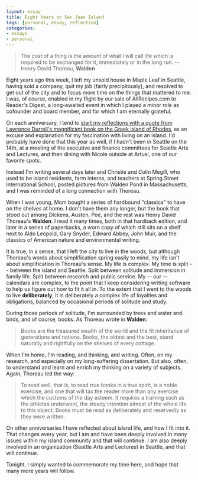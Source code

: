 ```yaml
---
layout: essay
title: Eight Years on San Juan Island
tags: [personal, essay, reflection]
categories:
- essays
- personal
---
```


> The cost of a thing is the amount of what I will call life which is required to be exchanged for it, immediately or in the long run. 
>  -- Henry David Thoreau, __Walden__


Eight years ago this week, I left my unsold house in Maple Leaf in Seattle, having sold a company, quit my job (fairly precipitously), and resolved to get out of the city and to focus more time on the things that mattered to me.  I was, of course, enabled in my flight by our sale of AllRecipes.com to Reader's Digest, a long-awaited event in which I played a minor role as cofounder and board member, and for which I am eternally grateful.  

On each anniversary, I tend to [start my reflections with a quote from Lawrence Durrell's magnificant book on the Greek island of Rhodes](http://mark.madsenlab.org/?p=1154), as an excuse and explanation for my fascination with living on an island.  I'd probably have done that this year as well, if I hadn't been in Seattle on the 14th, at a meeting of the executive and finance committees for Seattle Arts and Lectures, and then dining with Nicole outside at Artusi, one of our favorite spots.  

Instead I'm writing several days later and Christie and Colin Megill, who used to be island residents, farm interns, and teachers at Spring Street International School, posted pictures from Walden Pond in Massachusetts, and I was reminded of a long connection with Thoreau. 

When I was young, Mom bought a series of hardbound "classics" to have on the shelves at home.  I don't have them any longer, but the book that stood out among Dickens, Austen, Poe, and the rest was Henry David Thoreau's __Walden__.  I read it many times, both in that hardback edition, and later in a series of paperbacks, a worn copy of which still sits on a shelf next to Aldo Leopold, Gary Snyder, Edward Abbey, John Muir, and the classics of American nature and environmental writing.  

It is true, in a sense, that I left the city to live in the woods, but although Thoreau's words about simplification spring easily to mind, my life isn't about simplification in Thoreau's sense.  My life is complex.  My time is split -- between the island and Seattle.  Split between solitude and immersion in family life.  Split between research and public service.  My -- our -- calendars are complex, to the point that I keep considering writing software to help us figure out how to fit it all in.  To the extent that I went to the woods to live __deliberately__, it is deliberately a complex life of loyalties and obligations, balanced by occasional periods of solitude and study.  

During those periods of solitude, I'm surrounded by trees and water and birds, and of course, books.  As Thoreau wrote in __Walden__:

> Books are the treasured wealth of the world and the fit inheritance of generations and nations. Books, the oldest and the best, stand naturally and rightfully on the shelves of every cottage. 

When I'm home, I'm reading, and thinking, and writing.  Often, on my research, and especially on my long-suffering dissertation.  But also, often, to understand and learn and enrich my thinking on a variety of subjects.  Again, Thoreau led the way:

>To read well, that is, to read true books in a true spirit, is a noble exercise, and one that will tax the reader more than any exercise which the customs of the day esteem. It requires a training such as the athletes underwent, the steady intention almost of the whole life to this object. Books must be read as deliberately and reservedly as they were written.

On other anniversaries I have reflected about island life, and how I fit into it.  That changes every year, but I am and have been deeply involved in many issues within my island community and that will continue.  I am also deeply involved in an organization (Seattle Arts and Lectures) in Seattle, and that will continue.

Tonight, I simply wanted to commemorate my time here, and hope that many more years will follow.  


